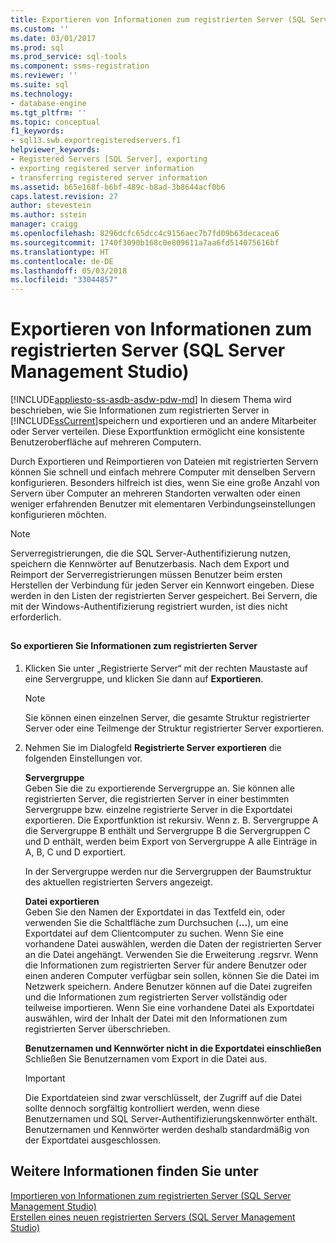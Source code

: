 ```yaml
---
title: Exportieren von Informationen zum registrierten Server (SQL Server Management Studio) | Microsoft-Dokumentation
ms.custom: ''
ms.date: 03/01/2017
ms.prod: sql
ms.prod_service: sql-tools
ms.component: ssms-registration
ms.reviewer: ''
ms.suite: sql
ms.technology:
- database-engine
ms.tgt_pltfrm: ''
ms.topic: conceptual
f1_keywords:
- sql13.swb.exportregisteredservers.f1
helpviewer_keywords:
- Registered Servers [SQL Server], exporting
- exporting registered server information
- transferring registered server information
ms.assetid: b65e168f-b6bf-489c-b8ad-3b8644acf0b6
caps.latest.revision: 27
author: stevestein
ms.author: sstein
manager: craigg
ms.openlocfilehash: 8296dcfc65dcc4c9156aec7b7fd09b63decacea6
ms.sourcegitcommit: 1740f3090b168c0e809611a7aa6fd514075616bf
ms.translationtype: HT
ms.contentlocale: de-DE
ms.lasthandoff: 05/03/2018
ms.locfileid: "33044857"
---
```

# <a name="export-registered-server-information-sql-server-management-studio"></a>Exportieren von Informationen zum registrierten Server (SQL Server Management Studio)
[!INCLUDE[appliesto-ss-asdb-asdw-pdw-md](../../includes/appliesto-ss-asdb-asdw-pdw-md.md)]
  In diesem Thema wird beschrieben, wie Sie Informationen zum registrierten Server in [!INCLUDE[ssCurrent](../../includes/sscurrent-md.md)]speichern und exportieren und an andere Mitarbeiter oder Server verteilen. Diese Exportfunktion ermöglicht eine konsistente Benutzeroberfläche auf mehreren Computern.  
  
 Durch Exportieren und Reimportieren von Dateien mit registrierten Servern können Sie schnell und einfach mehrere Computer mit denselben Servern konfigurieren. Besonders hilfreich ist dies, wenn Sie eine große Anzahl von Servern über Computer an mehreren Standorten verwalten oder einen weniger erfahrenden Benutzer mit elementaren Verbindungseinstellungen konfigurieren möchten.  
  
> [!NOTE]  
>  Serverregistrierungen, die die SQL Server-Authentifizierung nutzen, speichern die Kennwörter auf Benutzerbasis. Nach dem Export und Reimport der Serverregistrierungen müssen Benutzer beim ersten Herstellen der Verbindung für jeden Server ein Kennwort eingeben. Diese werden in den Listen der registrierten Server gespeichert. Bei Servern, die mit der Windows-Authentifizierung registriert wurden, ist dies nicht erforderlich.  
  
##  <a name="SSMSProcedure"></a>  
  
#### <a name="to-export-registered-server-information"></a>So exportieren Sie Informationen zum registrierten Server  
  
1.  Klicken Sie unter „Registrierte Server“ mit der rechten Maustaste auf eine Servergruppe, und klicken Sie dann auf **Exportieren**.  
  
    > [!NOTE]  
    >  Sie können einen einzelnen Server, die gesamte Struktur registrierter Server oder eine Teilmenge der Struktur registrierter Server exportieren.  
  
2.  Nehmen Sie im Dialogfeld **Registrierte Server exportieren** die folgenden Einstellungen vor.  
  
     **Servergruppe**  
     Geben Sie die zu exportierende Servergruppe an. Sie können alle registrierten Server, die registrierten Server in einer bestimmten Servergruppe bzw. einzelne registrierte Server in die Exportdatei exportieren. Die Exportfunktion ist rekursiv. Wenn z. B. Servergruppe A die Servergruppe B enthält und Servergruppe B die Servergruppen C und D enthält, werden beim Export von Servergruppe A alle Einträge in A, B, C und D exportiert.  
  
     In der Servergruppe werden nur die Servergruppen der Baumstruktur des aktuellen registrierten Servers angezeigt.  
  
     **Datei exportieren**  
     Geben Sie den Namen der Exportdatei in das Textfeld ein, oder verwenden Sie die Schaltfläche zum Durchsuchen (**...**), um eine Exportdatei auf dem Clientcomputer zu suchen. Wenn Sie eine vorhandene Datei auswählen, werden die Daten der registrierten Server an die Datei angehängt. Verwenden Sie die Erweiterung .regsrvr. Wenn die Informationen zum registrierten Server für andere Benutzer oder einen anderen Computer verfügbar sein sollen, können Sie die Datei im Netzwerk speichern. Andere Benutzer können auf die Datei zugreifen und die Informationen zum registrierten Server vollständig oder teilweise importieren. Wenn Sie eine vorhandene Datei als Exportdatei auswählen, wird der Inhalt der Datei mit den Informationen zum registrierten Server überschrieben.  
  
     **Benutzernamen und Kennwörter nicht in die Exportdatei einschließen**  
     Schließen Sie Benutzernamen vom Export in die Datei aus.  
  
    > [!IMPORTANT]  
    >  Die Exportdateien sind zwar verschlüsselt, der Zugriff auf die Datei sollte dennoch sorgfältig kontrolliert werden, wenn diese Benutzernamen und SQL Server-Authentifizierungskennwörter enthält. Benutzernamen und Kennwörter werden deshalb standardmäßig von der Exportdatei ausgeschlossen.  
  
## <a name="see-also"></a>Weitere Informationen finden Sie unter  
 [Importieren von Informationen zum registrierten Server &#40;SQL Server Management Studio&#41;](../../tools/sql-server-management-studio/import-registered-server-information-sql-server-management-studio.md)   
 [Erstellen eines neuen registrierten Servers &#40;SQL Server Management Studio&#41;](../../tools/sql-server-management-studio/create-a-new-registered-server-sql-server-management-studio.md)  
  
  
